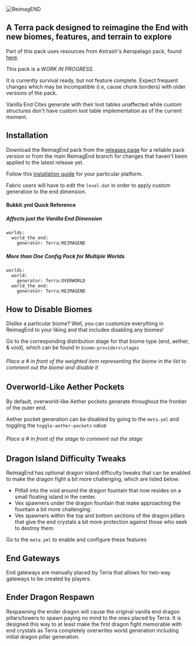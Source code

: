 ![ReimagEND](https://github.com/user-attachments/assets/c407dcf6-ae98-4a7b-8db8-36b41d3ee7d3)

## A Terra pack designed to reimagine the End with new biomes, features, and terrain to explore

Part of this pack uses resources from Astrash's Aeropelago pack, found [here](https://github.com/Astrashh/Aeropelago).

This pack is a *WORK IN PROGRESS*.  

It is currently survival ready, but not feature complete. Expect frequent changes which may be incompatible (i.e, cause chunk borders) with older versions of the pack. 

Vanilla End Cites generate with their loot tables unaffected while custom structures don't have custom loot table implementation as of the current moment.

## Installation
Download the ReimagEnd pack from the [releases page](https://github.com/justaureus/ReimagEND/releases) for a reliable pack version 
or from the main ReimagEnd branch for changes that haven't been applied to the latest release yet.

Follow this [installation guide](https://terra.polydev.org/install/index.html) for your particular platform.

Fabric users will have to edit the `level.dat` in order to apply custom generation to the end dimension.

#### Bukkit.yml Quick Reference 
##### Affects just the Vanilla End Dimension
```
worlds:
  world_the_end:
    generator: Terra:REIMAGEND
```
##### More than One Config Pack for Multiple Worlds 
```
worlds:
  world:
    generator: Terra:OVERWORLD
  world_the_end:
    generator: Terra:REIMAGEND
```

## How to Disable Biomes
Dislike a particular biome? 
Well, you can customize everything in ReimagEnd to your liking and that includes disabling any biomes!

Go to the corresponding distribution stage for that biome type (end, aether, & void), which can be found in `biome-providers\stages`
###### Place a # in front of the weighted item representing the biome in the list to comment out the biome and disable it

## Overworld-Like Aether Pockets
By default, overworld-like Aether pockets generate throughout the frontier of the outer end. 

Aether pocket generation can be disabled by going to the `meta.yml` and toggling the `toggle-aether-pockets` value
###### Place a # in front of the stage to comment out the stage

## Dragon Island Difficulty Tweaks
ReimagEnd has optional dragon island difficulty tweaks that can be enabled to make the dragon fight a bit more challenging, which are listed below.
- Pitfall into the void around the dragon fountain that now resides on a small floating island in the center.
- Vex spawners under the dragon fountain that make approaching the fountain a bit more challenging.
- Vex spawners within the top and bottom sections of the dragon pillars that give the end crystals a bit more protection against those who seek to destroy them.

Go to the `meta.yml` to enable and configure these features

## End Gateways
End gateways are manually placed by Terra that allows for two-way gateways to be created by players.

## Ender Dragon Respawn
Respawning the ender dragon will cause the original vanilla end dragon pillars/towers to spawn paying no mind to the ones placed
by Terra. It is designed this way to at least make the first dragon fight memorable with end crystals as Terra completely overwrites
world generation including initial dragon pillar generation.
